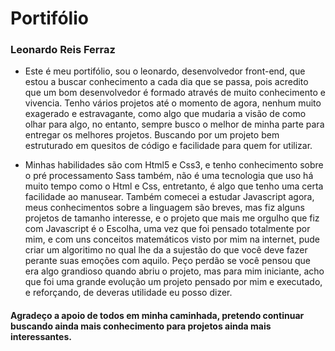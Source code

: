 # Portifólio
### Leonardo Reis Ferraz

- Este é meu portifólio, sou o leonardo, desenvolvedor front-end, que estou a buscar conhecimento a cada dia que se passa, pois acredito que um bom desenvolvedor é formado através de muito conhecimento e vivencia. Tenho vários projetos até o momento de agora, nenhum muito exagerado e estravagante, como algo que mudaria a visão de como olhar para algo, no entanto, sempre busco o melhor de minha parte para entregar os melhores projetos. Buscando por um projeto bem estruturado em quesitos de código e facilidade para quem for utilizar.

- Minhas habilidades são com Html5 e Css3, e tenho conhecimento sobre o pré processamento Sass também, não é uma tecnologia que uso há muito tempo como o Html e Css, entretanto, é algo que tenho uma certa facilidade ao manusear. Também comecei a estudar Javascript agora, meus conhecimentos sobre a linguagem são breves, mas fiz alguns projetos de tamanho interesse, e o projeto que mais me orgulho que fiz com Javascript é o Escolha, uma vez que foi pensado totalmente por mim, e com uns conceitos matemáticos visto por mim na internet, pude criar um algoritimo no qual lhe da a sujestão do que você deve fazer perante suas emoções com aquilo. Peço perdão se você pensou que era algo grandioso quando abriu o projeto, mas para mim iniciante, acho que foi uma grande evolução um projeto pensado por mim e executado, e reforçando, de deveras utilidade eu posso dizer.

#### Agradeço a apoio de todos em minha caminhada, pretendo continuar buscando ainda mais conhecimento para projetos ainda mais interessantes.